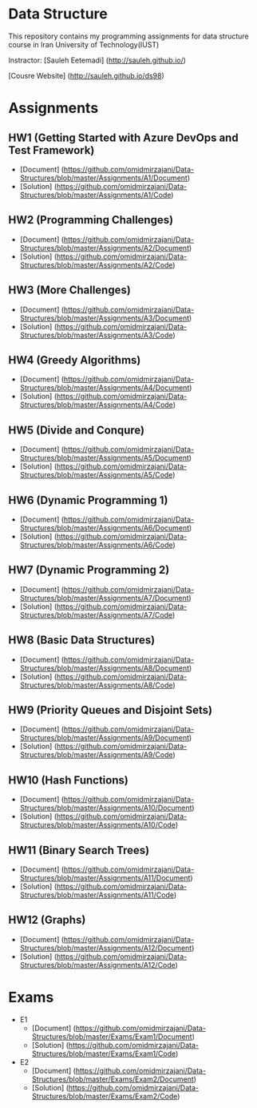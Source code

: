# Data Structure
This repository contains my programming assignments for data structure course in Iran University of Technology(IUST)

Instractor: [Sauleh Eetemadi] (http://sauleh.github.io/)

[Cousre Website] (http://sauleh.github.io/ds98)

# Assignments
## HW1 (Getting Started with Azure DevOps and Test Framework)
  + [Document] (https://github.com/omidmirzajani/Data-Structures/blob/master/Assignments/A1/Document)
  + [Solution] (https://github.com/omidmirzajani/Data-Structures/blob/master/Assignments/A1/Code)
## HW2 (Programming Challenges)
  + [Document] (https://github.com/omidmirzajani/Data-Structures/blob/master/Assignments/A2/Document)
  + [Solution] (https://github.com/omidmirzajani/Data-Structures/blob/master/Assignments/A2/Code)
## HW3 (More Challenges)
  + [Document] (https://github.com/omidmirzajani/Data-Structures/blob/master/Assignments/A3/Document)
  + [Solution] (https://github.com/omidmirzajani/Data-Structures/blob/master/Assignments/A3/Code)
## HW4 (Greedy Algorithms)
  + [Document] (https://github.com/omidmirzajani/Data-Structures/blob/master/Assignments/A4/Document)
  + [Solution] (https://github.com/omidmirzajani/Data-Structures/blob/master/Assignments/A4/Code)
## HW5 (Divide and Conqure)
  + [Document] (https://github.com/omidmirzajani/Data-Structures/blob/master/Assignments/A5/Document)
  + [Solution] (https://github.com/omidmirzajani/Data-Structures/blob/master/Assignments/A5/Code)
## HW6 (Dynamic Programming 1)
  + [Document] (https://github.com/omidmirzajani/Data-Structures/blob/master/Assignments/A6/Document)
  + [Solution] (https://github.com/omidmirzajani/Data-Structures/blob/master/Assignments/A6/Code)
## HW7 (Dynamic Programming 2)
  + [Document] (https://github.com/omidmirzajani/Data-Structures/blob/master/Assignments/A7/Document)
  + [Solution] (https://github.com/omidmirzajani/Data-Structures/blob/master/Assignments/A7/Code)
## HW8 (Basic Data Structures)
  + [Document] (https://github.com/omidmirzajani/Data-Structures/blob/master/Assignments/A8/Document)
  + [Solution] (https://github.com/omidmirzajani/Data-Structures/blob/master/Assignments/A8/Code)
## HW9 (Priority Queues and Disjoint Sets)
  + [Document] (https://github.com/omidmirzajani/Data-Structures/blob/master/Assignments/A9/Document)
  + [Solution] (https://github.com/omidmirzajani/Data-Structures/blob/master/Assignments/A9/Code)
## HW10 (Hash Functions)
  + [Document] (https://github.com/omidmirzajani/Data-Structures/blob/master/Assignments/A10/Document)
  + [Solution] (https://github.com/omidmirzajani/Data-Structures/blob/master/Assignments/A10/Code)
## HW11 (Binary Search Trees)
  + [Document] (https://github.com/omidmirzajani/Data-Structures/blob/master/Assignments/A11/Document)
  + [Solution] (https://github.com/omidmirzajani/Data-Structures/blob/master/Assignments/A11/Code)
## HW12 (Graphs)
  + [Document] (https://github.com/omidmirzajani/Data-Structures/blob/master/Assignments/A12/Document)
  + [Solution] (https://github.com/omidmirzajani/Data-Structures/blob/master/Assignments/A12/Code)

# Exams
+ E1
  + [Document] (https://github.com/omidmirzajani/Data-Structures/blob/master/Exams/Exam1/Document)
  + [Solution] (https://github.com/omidmirzajani/Data-Structures/blob/master/Exams/Exam1/Code)
+ E2
  + [Document] (https://github.com/omidmirzajani/Data-Structures/blob/master/Exams/Exam2/Document)
  + [Solution] (https://github.com/omidmirzajani/Data-Structures/blob/master/Exams/Exam2/Code)